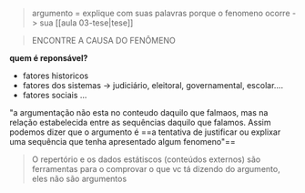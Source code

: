 > argumento = explique com suas palavras porque o fenomeno ocorre -> sua [[aula 03-tese|tese]]

> ENCONTRE A CAUSA DO FENÔMENO

**quem é reponsável?**
- fatores historicos 
- fatores dos sistemas -> judiciário, eleitoral, governamental, escolar....
- fatores sociais 
...

"a argumentação não esta no conteudo daquilo que falmaos, mas na relação estabelecida entre as sequências daquilo que falamos. Assim podemos dizer que o argumento é ==a tentativa de justificar ou explixar uma sequência que tenha apresentado algum fenomeno"==

>O repertório e os dados estátiscos (conteúdos externos) são  ferramentas para o comprovar o que vc tá dizendo do argumento, eles não são argumentos 


